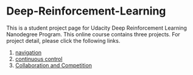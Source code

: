 # Deep-Reinforcement-Learning
This is a student project page for Udacity Deep Reinforcement Learning Nanodegree Program. This online course contains three projects. For project detail, please click the following links.

1. [navigation](navigation/README.md)
2. [continuous control](continuous-control/README.md)
3. [Collaboration and Competition](collab-compet/README.md)

